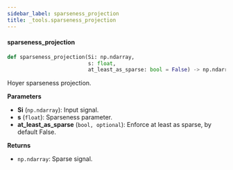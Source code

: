 ```yaml
---
sidebar_label: sparseness_projection
title: _tools.sparseness_projection
---
```


#### sparseness\_projection

```python
def sparseness_projection(Si: np.ndarray,
                          s: float,
                          at_least_as_sparse: bool = False) -> np.ndarray
```

Hoyer sparseness projection.

**Parameters**

* **Si** (`np.ndarray`): Input signal.
* **s** (`float`): Sparseness parameter.
* **at_least_as_sparse** (`bool, optional`): Enforce at least as sparse, by default False.

**Returns**

* `np.ndarray`: Sparse signal.

